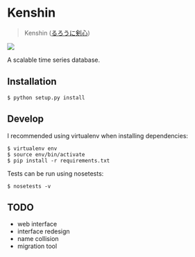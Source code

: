 
Kenshin
=============

> Kenshin ([るろうに剣心](http://zh.wikipedia.org/wiki/%E6%B5%AA%E5%AE%A2%E5%89%91%E5%BF%83))

![](/img/kenshin.gif)

A scalable time series database.

Installation
-----------------

    $ python setup.py install

Develop
--------------

I recommended using virtualenv when installing dependencies:

    $ virtualenv env
    $ source env/bin/activate
    $ pip install -r requirements.txt

Tests can be run using nosetests:

    $ nosetests -v

TODO
--------------

- web interface
- interface redesign
- name collision
- migration tool